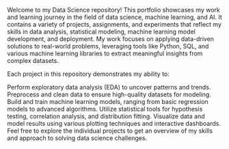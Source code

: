 Welcome to my Data Science repository! This portfolio showcases my work and learning journey in the field of data science, machine learning, and AI. It contains a variety of projects, assignments, and experiments that reflect my skills in data analysis, statistical modeling, machine learning model development, and deployment. My work focuses on applying data-driven solutions to real-world problems, leveraging tools like Python, SQL, and various machine learning libraries to extract meaningful insights from complex datasets.

Each project in this repository demonstrates my ability to:

Perform exploratory data analysis (EDA) to uncover patterns and trends.
Preprocess and clean data to ensure high-quality datasets for modeling.
Build and train machine learning models, ranging from basic regression models to advanced algorithms.
Utilize statistical tools for hypothesis testing, correlation analysis, and distribution fitting.
Visualize data and model results using various plotting techniques and interactive dashboards.
Feel free to explore the individual projects to get an overview of my skills and approach to solving data science challenges.
